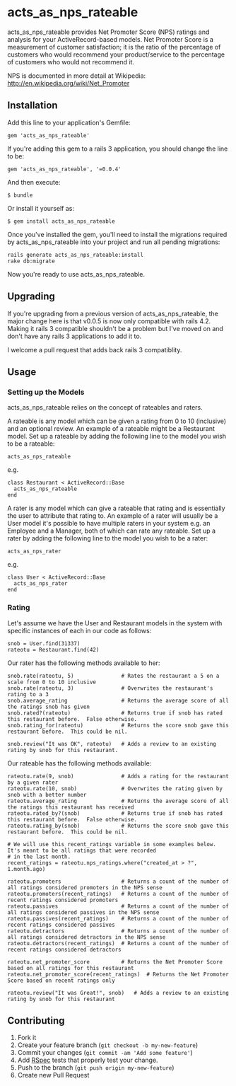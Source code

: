 # acts_as_nps_rateable

acts_as_nps_rateable provides Net Promoter Score (NPS) ratings and analysis for your ActiveRecord-based models.  Net
Promoter Score is a measurement of customer satisfaction; it is the ratio of the percentage of customers who would
recommend your product/service to the percentage of customers who would not recommend it.

NPS is documented in more detail at Wikipedia: http://en.wikipedia.org/wiki/Net_Promoter

## Installation

Add this line to your application's Gemfile:

    gem 'acts_as_nps_rateable'

If you're adding this gem to a rails 3 application, you should change the line to be:

    gem 'acts_as_nps_rateable', '=0.0.4'

And then execute:

    $ bundle

Or install it yourself as:

    $ gem install acts_as_nps_rateable

Once you've installed the gem, you'll need to install the migrations required by acts_as_nps_rateable into your project
and run all pending migrations:

    rails generate acts_as_nps_rateable:install
    rake db:migrate

Now you're ready to use acts_as_nps_rateable.

## Upgrading

If you're upgrading from a previous version of acts_as_nps_rateable, the major change here is that v0.0.5 is now only
compatible with rails 4.2.  Making it rails 3 compatible shouldn't be a problem but I've moved on and don't have any
rails 3 applications to add it to.

I welcome a pull request that adds back rails 3 compatiblity.

## Usage

### Setting up the Models

acts_as_nps_rateable relies on the concept of rateables and raters.

A rateable is any model which can be given a rating from 0 to 10 (inclusive) and an optional review.  An example of a
rateable might be a Restaurant model.  Set up a rateable by adding the following line to the model you wish to be a
rateable:

    acts_as_nps_rateable

e.g.

    class Restaurant < ActiveRecord::Base
      acts_as_nps_rateable
    end

A rater is any model which can give a rateable that rating and is essentially the user to attribute that rating to.  An
example of a rater will usually be a User model it's possible to have multiple raters in your system e.g. an Employee
and a Manager, both of which can rate any rateable.  Set up a rater by adding the following line to the model you wish
to be a rater:

    acts_as_nps_rater

e.g.

    class User < ActiveRecord::Base
      acts_as_nps_rater
    end

### Rating

Let's assume we have the User and Restaurant models in the system with specific instances of each in our code as follows:

    snob = User.find(31337)
    rateotu = Restaurant.find(42)

Our rater has the following methods available to her:

    snob.rate(rateotu, 5)               # Rates the restaurant a 5 on a scale from 0 to 10 inclusive
    snob.rate(rateotu, 3)               # Overwrites the restaurant's rating to a 3
    snob.average_rating                 # Returns the average score of all the ratings snob has given
    snob.rated?(rateotu)                # Returns true if snob has rated this restaurant before.  False otherwise.
    snob.rating_for(rateotu)            # Returns the score snob gave this restaurant before.  This could be nil.

    snob.review("It was OK", rateotu)   # Adds a review to an existing rating by snob for this restaurant.

Our rateable has the following methods available:

    rateotu.rate(9, snob)               # Adds a rating for the restaurant by a given rater
    rateotu.rate(10, snob)              # Overwrites the rating given by snob with a better number
    rateotu.average_rating              # Returns the average score of all the ratings this restaurant has received
    rateotu.rated_by?(snob)             # Returns true if snob has rated this restaurant before.  False otherwise.
    rateotu.rating_by(snob)             # Returns the score snob gave this restaurant before.  This could be nil.

    # We will use this recent_ratings variable in some examples below.  It's meant to be all ratings that were recorded
    # in the last month.
    recent_ratings = rateotu.nps_ratings.where("created_at > ?", 1.month.ago)

    rateotu.promoters                   # Returns a count of the number of all ratings considered promoters in the NPS sense
    rateotu.promoters(recent_ratings)   # Returns a count of the number of recent ratings considered promoters
    rateotu.passives                    # Returns a count of the number of all ratings considered passives in the NPS sense
    rateotu.passives(recent_ratings)    # Returns a count of the number of recent ratings considered passives
    rateotu.detractors                  # Returns a count of the number of all ratings considered detractors in the NPS sense
    rateotu.detractors(recent_ratings)  # Returns a count of the number of recent ratings considered detractors
    
    rateotu.net_promoter_score          # Returns the Net Promoter Score based on all ratings for this restaurant
    rateotu.net_promoter_score(recent_ratings)  # Returns the Net Promoter Score based on recent ratings only
    
    rateotu.review("It was Great!", snob)   # Adds a review to an existing rating by snob for this restaurant

## Contributing

1. Fork it
2. Create your feature branch (`git checkout -b my-new-feature`)
3. Commit your changes (`git commit -am 'Add some feature'`)
4. Add [RSpec](http://rspec.info/) tests that properly test your change.
5. Push to the branch (`git push origin my-new-feature`)
6. Create new Pull Request
